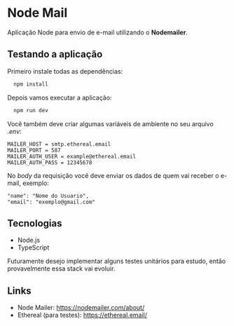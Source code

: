 # Node Mail

Aplicação Node para envio de e-mail utilizando o **Nodemailer**.

## Testando a aplicação

Primeiro instale todas as dependências:

```bash
  npm install
```

Depois vamos executar a aplicação:

```bash
  npm run dev
```

Você também deve criar algumas variáveis de ambiente no seu arquivo _.env_:

    MAILER_HOST = smtp.ethereal.email
    MAILER_PORT = 587
    MAILER_AUTH_USER = example@ethereal.email
    MAILER_AUTH_PASS = 12345678

No _body_ da requisição você deve enviar os dados de quem vai receber o e-mail, exemplo:

    "name": "Nome do Usuario",
    "email": "exemplo@gmail.com"


## Tecnologias

- Node.js
- TypeScript

Futuramente desejo implementar alguns testes unitários para estudo, então provavelmente essa stack vai evoluir.


## Links

- Node Mailer: https://nodemailer.com/about/
- Ethereal (para testes): https://ethereal.email/
